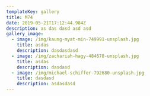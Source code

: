 ```yaml
---
templateKey: gallery
title: M74
date: 2019-05-21T17:12:44.984Z
description: as das dasd asd asd
gallery_image:
  - image: /img/kaung-myat-min-749991-unsplash.jpg
    title: asdas
    description: dasdasdasd
  - image: /img/zachariah-hagy-484678-unsplash.jpg
    title: asdas
    description: dasdasd
  - image: /img/michael-schiffer-792680-unsplash.jpg
    title: dasdasd
    description: asdasdasd
---
```


